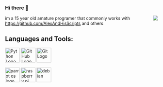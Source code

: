 ### Hi there 👋

<img align="right" src="https://github-readme-stats.vercel.app/api?username=lukey10129-alt&show_icons=true&count_private=true&hide=stars&theme=tokyonight">

im a 15 year old amature programer that commonly works with https://github.com/AlexAndHisScripts and others 









## Languages and Tools:




<img src="https://upload.wikimedia.org/wikipedia/commons/c/c3/Python-logo-notext.svg" width="48" alt="Python Logo"> <img src="https://seeklogo.com/images/G/github-logo-5F384D0265-seeklogo.com.png" width="48" alt="GitHub Logo"> <img src="https://seeklogo.com/images/G/git-logo-CD8D6F1C09-seeklogo.com.png" width="48" alt="Git Logo">

<img src="https://upload.wikimedia.org/wikipedia/commons/4/45/Parrot_Logo.png" width="48" alt="parrot os logo"> <img src="https://www.raspberrypi.org/app/uploads/2011/10/Raspi-PGB001.png" width="48" alt="raspberry pi"> <img src="https://img.favpng.com/3/19/9/debian-logo-linux-ubuntu-fedora-png-favpng-gip39mvVQTYmxq8v4csuHbRy3.jpg" width="48" alt="debian">

